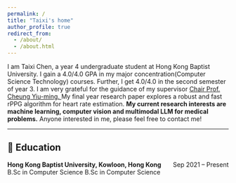 ```yaml
---
permalink: /
title: "Taixi's home"
author_profile: true
redirect_from: 
  - /about/
  - /about.html
---
```

I am Taixi Chen, a year 4 undergraduate student at Hong Kong Baptist University. I gain a 4.0/4.0 GPA in my major concentration(Computer Science Technology) courses. Further, I get 4.0/4.0 in the second semester of year 3. I am very grateful for the guidance of my supervisor <a href="https://www.comp.hkbu.edu.hk/~ymc/"> Chair Prof. Cheung Yiu-ming. </a> My final year research paper explores a robust and fast rPPG algorithm for heart rate estimation. **My current research interests are machine learning, computer vision and multimodal LLM for medical problems.** Anyone interested in me, please feel free to contact me!

---

## 📖 Education
**Hong Kong Baptist University, Kowloon, Hong Kong**     <span style="float: right;">Sep 2021 – Present</span>
<br>
B.Sc in Computer Science  B.Sc in Computer Science  

